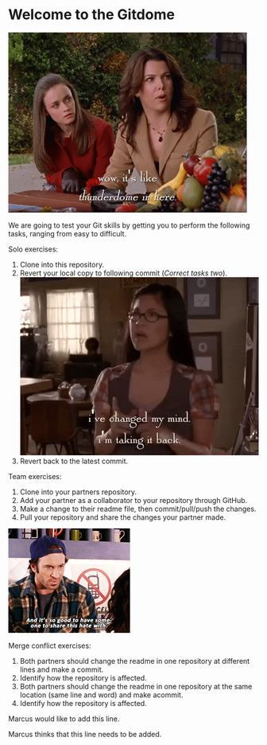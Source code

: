 # Welcome to the Gitdome

![](gifs/thunderdome.gif)

We are going to test your Git skills by getting you to perform the following tasks, ranging from easy to difficult.

Solo exercises:
1) Clone into this repository.
2) Revert your local copy to following commit (*Correct tasks two*).
![](gifs/takingitback.gif)
3) Revert back to the latest commit.

Team exercises:
1) Clone into your partners repository.
2) Add your partner as a collaborator to your repository through GitHub.
3) Make a change to their readme file, then commit/pull/push the changes.
4) Pull your repository and share the changes your partner made.

![](gifs/sogoodtohate.gif)

Merge conflict exercises:
1) Both partners should change the readme in one repository at different lines and make a commit.
2) Identify how the repository is affected.
3) Both partners should change the readme in one repository at the same location (same line and word) and make acommit.
4) Identify how the repository is affected.

Marcus would like to add this line.

Marcus thinks that this line needs to be added. 



